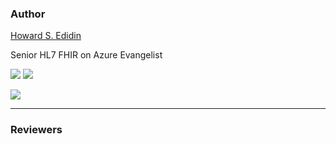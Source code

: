 ### Author ###

[Howard S. Edidin ](mailto:hedidin@edidingroup.net)

Senior HL7 FHIR on Azure Evangelist

[![](http://i.imgur.com/h3MRU0C.png)](https://twitter.com/hsedidin)    [![](http://i.imgur.com/OKxtOYG.png)](https://www.linkedin.com/in/hedidin/)

![](http://i.imgur.com/QMuy0Vt.png)

----------

### Reviewers ###
